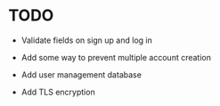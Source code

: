 TODO
===

- Validate fields on sign up and log in

- Add some way to prevent multiple account creation

- Add user management database

- Add TLS encryption